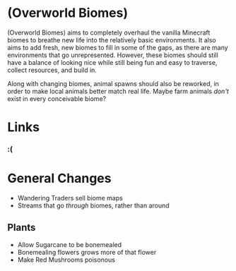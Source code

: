 # (Overworld Biomes)
(Overworld Biomes) aims to completely overhaul the vanilla Minecraft biomes to breathe new life into the relatively basic environments. It also aims to add fresh, new biomes to fill in some of the gaps, as there are many environments that go unrepresented. However, these biomes should still have a balance of looking nice while still being fun and easy to traverse, collect resources, and build in.

Along with changing biomes, animal spawns should also be reworked, in order to make local animals better match real life. Maybe farm animals *don't* exist in every conceivable biome?
# Links
### :(
# General Changes
- Wandering Traders sell biome maps
- Streams that go *through* biomes, rather than around
## Plants
- Allow Sugarcane to be bonemealed
- Bonemealing flowers grows more of that flower
- Make Red Mushrooms poisonous